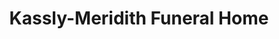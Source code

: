 ---
title: "Kassly-Meridith Funeral Home"
url: /collinsville/kassly-meridith-funeral-home/
shop: funeral directors
---